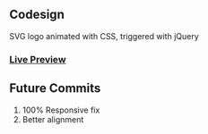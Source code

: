 
## Codesign

SVG logo animated with CSS, triggered with jQuery

### [Live Preview](https://plnkr.co/edit/qh4brstXZqGMB8CTmCDw)

## Future Commits

1. 100% Responsive fix
2. Better alignment
